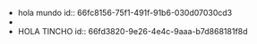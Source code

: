 - hola mundo
  id:: 66fc8156-75f1-491f-91b6-030d07030cd3
-
- HOLA TINCHO
  id:: 66fd3820-9e26-4e4c-9aaa-b7d868181f8d